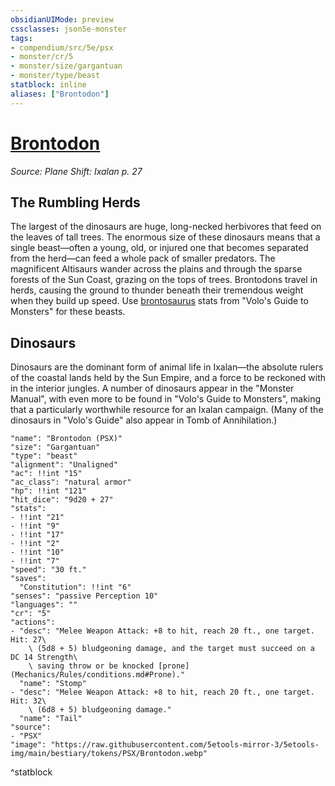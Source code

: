 ```yaml
---
obsidianUIMode: preview
cssclasses: json5e-monster
tags:
- compendium/src/5e/psx
- monster/cr/5
- monster/size/gargantuan
- monster/type/beast
statblock: inline
aliases: ["Brontodon"]
---
```

# [Brontodon](Mechanics\bestiary\beast/brontodon-psx.md)
*Source: Plane Shift: Ixalan p. 27*  

## The Rumbling Herds

The largest of the dinosaurs are huge, long-necked herbivores that feed on the leaves of tall trees. The enormous size of these dinosaurs means that a single beast—often a young, old, or injured one that becomes separated from the herd—can feed a whole pack of smaller predators. The magnificent Altisaurs wander across the plains and through the sparse forests of the Sun Coast, grazing on the tops of trees. Brontodons travel in herds, causing the ground to thunder beneath their tremendous weight when they build up speed. Use [brontosaurus](Mechanics/bestiary/beast/brontosaurus-mpmm.md) stats from "Volo's Guide to Monsters" for these beasts.

## Dinosaurs

Dinosaurs are the dominant form of animal life in Ixalan—the absolute rulers of the coastal lands held by the Sun Empire, and a force to be reckoned with in the interior jungles. A number of dinosaurs appear in the "Monster Manual", with even more to be found in "Volo's Guide to Monsters", making that a particularly worthwhile resource for an Ixalan campaign. (Many of the dinosaurs in "Volo's Guide" also appear in Tomb of Annihilation.)

```statblock
"name": "Brontodon (PSX)"
"size": "Gargantuan"
"type": "beast"
"alignment": "Unaligned"
"ac": !!int "15"
"ac_class": "natural armor"
"hp": !!int "121"
"hit_dice": "9d20 + 27"
"stats":
- !!int "21"
- !!int "9"
- !!int "17"
- !!int "2"
- !!int "10"
- !!int "7"
"speed": "30 ft."
"saves":
  "Constitution": !!int "6"
"senses": "passive Perception 10"
"languages": ""
"cr": "5"
"actions":
- "desc": "Melee Weapon Attack: +8 to hit, reach 20 ft., one target. Hit: 27\
    \ (5d8 + 5) bludgeoning damage, and the target must succeed on a DC 14 Strength\
    \ saving throw or be knocked [prone](Mechanics/Rules/conditions.md#Prone)."
  "name": "Stomp"
- "desc": "Melee Weapon Attack: +8 to hit, reach 20 ft., one target. Hit: 32\
    \ (6d8 + 5) bludgeoning damage."
  "name": "Tail"
"source":
- "PSX"
"image": "https://raw.githubusercontent.com/5etools-mirror-3/5etools-img/main/bestiary/tokens/PSX/Brontodon.webp"
```
^statblock